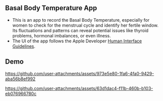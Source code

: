 ## Basal Body Temperature App
- This is an app to record the Basal Body Temperature, especially for women to check for the menstrual cycle and identify her fertile window.
Its fluctuations and patterns can reveal potential issues like thyroid problems, hormonal imbalances, or even illness.
- The UI of the app follows the Apple Developer [Human Interface Guidelines](https://developer.apple.com/design/human-interface-guidelines).

## Demo



https://github.com/user-attachments/assets/973e5e80-1fa6-4fa0-9429-aba56b8ef992


https://github.com/user-attachments/assets/63d1dac4-f11b-460b-b103-eb076966780c

